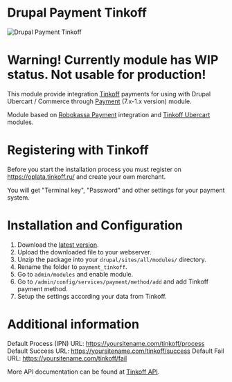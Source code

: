 # Drupal Payment Tinkoff
![Drupal Payment Tinkoff](https://img.shields.io/badge/Drupal-7.x-blue.svg)

# Warning! Currently module has WIP status. Not usable for production!
This module provide integration [Tinkoff](https://oplata.tinkoff.ru/) payments for using with Drupal Ubercart / Commerce through [Payment](https://www.drupal.org/project/payment) (7.x-1.x version) module.

Module based on [Robokassa Payment](https://www.drupal.org/project/robokassa_payment) integration and [Tinkoff Ubercart](https://oplata.tinkoff.ru/landing/develop/cms/ubercart) modules.

# Registering with Tinkoff
Before you start the installation process you must register on https://oplata.tinkoff.ru/ and create your own merchant.

You will get "Terminal key", "Password" and other settings for your payment system.

# Installation and Configuration
1. Download the [latest version](https://github.com/UksusoFF/drupal-payment_tinkoff/archive/master.zip).
2. Upload the downloaded file to your webserver.
3. Unzip the package into your `drupal/sites/all/modules/` directory.
4. Rename the folder to `payment_tinkoff`.
5. Go to `admin/modules` and enable module.
6. Go to `/admin/config/services/payment/method/add` and add Tinkoff payment method.
7. Setup the settings according your data from Tinkoff.

# Additional information
Default Process (IPN) URL: https://yoursitename.com/tinkoff/process
Default Success URL: https://yoursitename.com/tinkoff/success
Default Fail URL: https://yoursitename.com/tinkoff/fail

More API documentation can be found at [Tinkoff API](https://oplata.tinkoff.ru/landing/develop/documentation).

